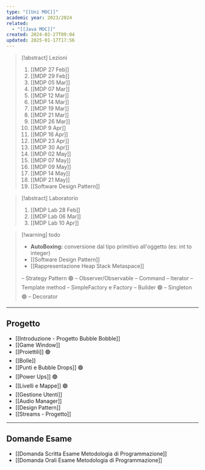 ```yaml
---
type: "[[Uni MOC]]"
academic year: 2023/2024
related:
  - "[[Java MOC]]"
created: 2024-02-27T09:04
updated: 2025-01-17T17:56
---
```

>[!abstract] Lezioni
>1. [[MDP 27 Feb]]
>2. [[MDP 29 Feb]]
>3. [[MDP 05 Mar]]
>4. [[MDP 07 Mar]]
>5. [[MDP 12 Mar]]
>6. [[MDP 14 Mar]]
>7. [[MDP 19 Mar]]
>8. [[MDP 21 Mar]]
>9. [[MDP 26 Mar]]
>10. [[MDP 9 Apr]]
>11.  [[MDP 16 Apr]]
>12. [[MDP 23 Apr]]
>13. [[MDP 30 Apr]]
>14. [[MDP 02 May]]
>15. [[MDP 07 May]]
>16. [[MDP 09 May]]
>17. [[MDP 14 May]]
>18. [[MDP 21 May]]
>19. [[Software Design Pattern]]

>[!abstract] Laboratorio
>1. [[MDP Lab 28 Feb]]
>2. [[MDP Lab 06 Mar]]
>3. [[MDP Lab 10 Apr]]

>[!warning] todo
>- **AutoBoxing:** conversione dal tipo primitivo all'oggetto (es: int to integer)
>- [[Software Design Pattern]]
>- [[Rappresentazione Heap Stack Metaspace]]
> 
>– Strategy Pattern 🟢
>– Observer/Observable
>– Command
>– Iterator
>– Template method
>– SimpleFactory e Factory
>– Builder 🟢
>– Singleton 🟢
>– Decorator

---
## Progetto
- [[Introduzione - Progetto Bubble Bobble]]
- [[Game Window]]
- [[Proiettili]] 🟢
- [[Bolle]]
- [[Punti e Bubble Drops]] 🟢
- [[Power Ups]] 🟢
- [[Livelli e Mappe]] 🟢
- [[Gestione Utenti]]
- [[Audio Manager]]
- [[Design Pattern]]
- [[Streams - Progetto]]

---
## Domande Esame
- [[Domanda Scritta Esame Metodologia di Programmazione]]
- [[Domanda Orali Esame Metodologia di Programmazione]]
